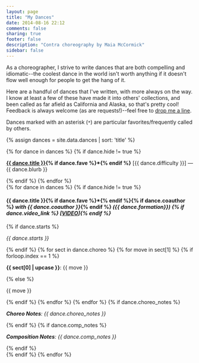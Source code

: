 ```yaml
---
layout: page
title: "My Dances"
date: 2014-08-16 22:12
comments: false
sharing: true
footer: false
description: "Contra choreography by Maia McCormick"
sidebar: false
---
```

As a choreographer, I strive to write dances that are both compelling and idiomatic--the coolest dance in the world isn't worth anything if it doesn't flow well enough for people to get the hang of it.

Here are a handful of dances that I've written, with more always on the way. I know at least a few of these have made it into others' collections, and been called as far afield as California and Alaska, so that's pretty cool! Feedback is always welcome (as are requests!)--feel free to [drop me a line](/contact.html).

Dances marked with an asterisk (`*`) are particular favorites/frequently called by others.

<!-- TODO: style this better (and maybe have toggles/filters?!)
A note on dance difficulties:

* `accessible`: interesting and enjoyable for experienced dancers, but accessible for beginners, hard to mess up
* `advanced`: a little trickier, better suited to later in the evening or more experienced halls
* `expert`: you should probably only call these to a very experienced hall or at an advanced dance
-->

{% assign dances = site.data.dances | sort: 'title' %}

<div id="blurb-container">
  {% for dance in dances %}
    {% if dance.hide != true %}
      <p>
        <strong><a class="dance-title" href="#{{ dance.title | slugify | replace: '-', '' }}">{{ dance.title }}</a>{% if dance.fave %}*{% endif %}</strong> [<span class="dance-difficulty">{{ dance.difficulty }}</span>] — <span class="dance-blurb">{{ dance.blurb }}</span>
      </p>
    {% endif %}
  {% endfor %}
</div>

<div id="dance-container">
  {% for dance in dances %}
    {% if dance.hide != true %}
      <div class="dance" id="{{ dance.title | slugify | replace: '-', '' }}">
        <h4>{{ dance.title }}{% if dance.fave %}*{% endif %}{% if dance.coauthor %} <em class="coauthor">with {{ dance.coauthor }}</em>{% endif %} <em>({{ dance.formation}})
          {% if dance.video_link %} [<a href="{{ dance.video_link }}" target="_blank">VIDEO</a>]{% endif %}
        </em></h4>
        {% if dance.starts %}
          <p class="dance-starts"><em>{{ dance.starts }}</em></p>
        {% endif %}
        {% for sect in dance.choreo %}
          {% for move in sect[1] %}
            {% if forloop.index == 1 %}
              <p><strong>{{ sect[0] | upcase }}</strong>: {{ move }}</p>
            {% else %}
              <p>{{ move }}</p>
            {% endif %}
          {% endfor %}
        {% endfor %}
        {% if dance.choreo_notes %}
          <p><em><strong>Choreo Notes</strong>: <span class="dance-notes">{{ dance.choreo_notes }}</span></em></p>
        {% endif %}
        {% if dance.comp_notes %}
          <p><em><strong>Composition Notes</strong>: <span class="dance-notes">{{ dance.comp_notes }}</span></em></p>
        {% endif %}
      </div>
    {% endif %}
  {% endfor %}
</div>
